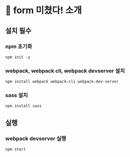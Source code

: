 # 🚀 form 미쳤다! 소개

## 설치 필수
### npm 초기화
```
npm init -y
```
### webpack, webpack cli, webpack devserver 설치
```
npm install webpack webpack-cli webpack-dev-server
```
### sass 설치
```
npm install sass
```

## 실행
### webpack devserver 실행
```
npm start
```
